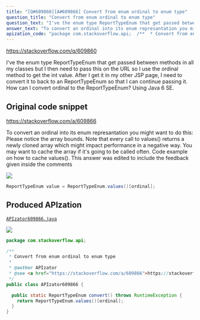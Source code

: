 ```yaml
---
title: "[Q#609860][A#609866] Convert from enum ordinal to enum type"
question_title: "Convert from enum ordinal to enum type"
question_text: "I've the enum type ReportTypeEnum that get passed between methods in all my classes but I then need to pass this on the URL so I use the ordinal method to get the int value. After I get it in my other JSP page, I need to convert it to back to an ReportTypeEnum so that I can continue passing it. How can I convert ordinal to the ReportTypeEnum? Using Java 6 SE."
answer_text: "To convert an ordinal into its enum represantation you might want to do this: Please notice the array bounds. Note that every call to values() returns a newly cloned array which might impact performance in a negative way. You may want to cache the array if it's going to be called often. Code example on how to cache values(). This answer was edited to include the feedback given inside the comments"
apization_code: "package com.stackoverflow.api;  /**  * Convert from enum ordinal to enum type  *  * @author APIzator  * @see <a href=\"https://stackoverflow.com/a/609866\">https://stackoverflow.com/a/609866</a>  */ public class APIzator609866 {    public static ReportTypeEnum convert() throws RuntimeException {     return ReportTypeEnum.values()[ordinal];   } }"
---
```


https://stackoverflow.com/q/609860

I&#x27;ve the enum type ReportTypeEnum that get passed between methods in all my classes but I then need to pass this on the URL so I use the ordinal method to get the int value. After I get it in my other JSP page, I need to convert it to back to an ReportTypeEnum so that I can continue passing it.
How can I convert ordinal to the ReportTypeEnum?
Using Java 6 SE.



## Original code snippet

https://stackoverflow.com/a/609866

To convert an ordinal into its enum represantation you might want to do this:
Please notice the array bounds.
Note that every call to values() returns a newly cloned array which might impact performance in a negative way. You may want to cache the array if it&#x27;s going to be called often.
Code example on how to cache values().
This answer was edited to include the feedback given inside the comments

<div class="code-logo"><img src="/stackoverflow.png" /></div>

```java
ReportTypeEnum value = ReportTypeEnum.values()[ordinal];
```

## Produced APIzation

[`APIzator609866.java`](https://github.com/pasqualesalza/apization-temp-data/raw/master/search/APIzator609866.java)

<div class="code-logo"><img src="/apizator.png" /></div>

```java
package com.stackoverflow.api;

/**
 * Convert from enum ordinal to enum type
 *
 * @author APIzator
 * @see <a href="https://stackoverflow.com/a/609866">https://stackoverflow.com/a/609866</a>
 */
public class APIzator609866 {

  public static ReportTypeEnum convert() throws RuntimeException {
    return ReportTypeEnum.values()[ordinal];
  }
}

```